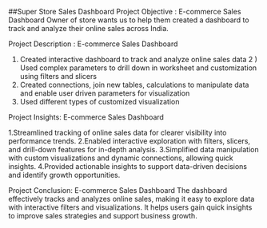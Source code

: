 ##Super Store Sales Dashboard
Project Objective : E-commerce Sales Dashboard
 Owner of store wants us to help them created a dashboard to track and analyze their online sales across India. 


Project Description :  E-commerce Sales Dashboard
1) Created interactive dashboard to track and analyze online sales
 data 
2 ) Used complex parameters to drill down in worksheet and
 customization using filters and slicers
3) Created connections, join new tables, calculations to manipulate
 data and enable user driven parameters for visualization
4) Used different types of customized visualization 


Project Insights: E-commerce Sales Dashboard

1.Streamlined tracking of online sales data for clearer visibility into performance trends.
2.Enabled interactive exploration with filters, slicers, and drill-down features for in-depth analysis.
3.Simplified data manipulation with custom visualizations and dynamic connections, allowing quick insights.
4.Provided actionable insights to support data-driven decisions and identify growth opportunities.



Project Conclusion: E-commerce Sales Dashboard
The dashboard effectively tracks and analyzes online sales, making it easy to explore data with interactive filters and visualizations. It helps users gain quick insights to improve sales strategies and support business growth.
